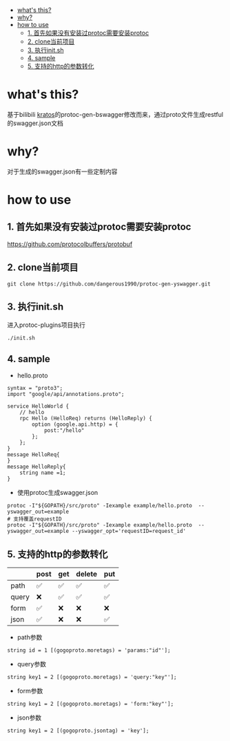 - [what's this?](#what-s-this-)
- [why?](#why-)
- [how to use](#how-to-use)
  * [1. 首先如果没有安装过protoc需要安装protoc](#1----------protoc----protoc)
  * [2. clone当前项目](#2-clone----)
  * [3. 执行init.sh](#3---initsh)
  * [4. sample](#4-sample)
  * [5. 支持的http的参数转化](#5--支持的http的参数转化)

# what's this?
基于bilibili [kratos](https://github.com/bilibili/kratos)的protoc-gen-bswagger修改而来，通过proto文件生成restful的swagger.json文档

# why?
对于生成的swagger.json有一些定制内容
# how to use
## 1. 首先如果没有安装过protoc需要安装protoc 
https://github.com/protocolbuffers/protobuf
## 2. clone当前项目
```
git clone https://github.com/dangerous1990/protoc-gen-yswagger.git
```
## 3. 执行init.sh
进入protoc-plugins项目执行

```
./init.sh
``` 
## 4. sample
- hello.proto
```
syntax = "proto3";
import "google/api/annotations.proto";

service HelloWorld {
    // hello
    rpc Hello (HelloReq) returns (HelloReply) {
        option (google.api.http) = {
            post:"/hello"
        };
    };
}
message HelloReq{
}
message HelloReply{
    string name =1;
}
```
- 使用protoc生成swagger.json
```
protoc -I"${GOPATH}/src/proto" -Iexample example/hello.proto  --yswagger_out=example
# 支持覆盖requestID
protoc -I"${GOPATH}/src/proto" -Iexample example/hello.proto  --yswagger_out=example --yswagger_opt='requestID=request_id'

```

## 5. 支持的http的参数转化

|        | post | get  | delete | put |
|  ----  | ---- | ---- |---- | ---- |
| path  | ✅  | ✅ | ✅ | ✅  |
| query | ❌  | ✅ | ✅ | ✅  |
| form  | ✅  | ❌ | ❌ | ❌  |
| json  | ✅  | ❌ | ❌ | ✅  |

* path参数
```
string id = 1 [(gogoproto.moretags) = 'params:"id"'];
```
* query参数
```
string key1 = 2 [(gogoproto.moretags) = 'query:"key"'];
```
* form参数
```
string key1 = 2 [(gogoproto.moretags) = 'form:"key"'];
```
* json参数
```
string key1 = 2 [(gogoproto.jsontag) = 'key'];
```